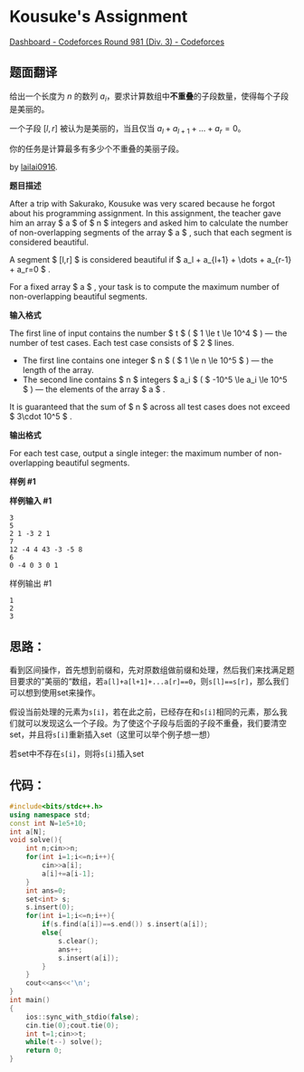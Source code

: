# Kousuke's Assignment

[Dashboard - Codeforces Round 981 (Div. 3) - Codeforces](https://codeforces.com/contest/2033)

## 题面翻译

给出一个长度为 $n$ 的数列 $a_i$，要求计算数组中**不重叠**的子段数量，使得每个子段是美丽的。

一个子段 $[l,r]$ 被认为是美丽的，当且仅当 $a_l+a_{l+1}+\dots+a_r=0$。

你的任务是计算最多有多少个不重叠的美丽子段。

by [lailai0916](https://www.luogu.com.cn/user/455474).

**题目描述**

After a trip with Sakurako, Kousuke was very scared because he forgot about his programming assignment. In this assignment, the teacher gave him an array $ a $ of $ n $ integers and asked him to calculate the number of non-overlapping segments of the array $ a $ , such that each segment is considered beautiful.

A segment $ [l,r] $ is considered beautiful if $ a_l + a_{l+1} + \dots + a_{r-1} + a_r=0 $ .

For a fixed array $ a $ , your task is to compute the maximum number of non-overlapping beautiful segments.

**输入格式**

The first line of input contains the number $ t $ ( $ 1 \le t \le 10^4 $ ) — the number of test cases. Each test case consists of $ 2 $ lines.

- The first line contains one integer $ n $ ( $ 1 \le n \le 10^5 $ ) — the length of the array.
- The second line contains $ n $ integers $ a_i $ ( $ -10^5 \le a_i \le 10^5 $ ) — the elements of the array $ a $ .

It is guaranteed that the sum of $ n $ across all test cases does not exceed $ 3\cdot 10^5 $ .

**输出格式**

For each test case, output a single integer: the maximum number of non-overlapping beautiful segments.

**样例 #1**

**样例输入 #1**

```
3
5
2 1 -3 2 1
7
12 -4 4 43 -3 -5 8
6
0 -4 0 3 0 1
```

样例输出 #1

```
1
2
3
```





## 思路：

看到区间操作，首先想到前缀和，先对原数组做前缀和处理，然后我们来找满足题目要求的”美丽的“数组，若`a[l]+a[l+1]+...a[r]==0`，则`s[l]==s[r]`，那么我们可以想到使用set来操作。

假设当前处理的元素为`s[i]`，若在此之前，已经存在和`s[i]`相同的元素，那么我们就可以发现这么一个子段。为了使这个子段与后面的子段不重叠，我们要清空set，并且将`s[i]`重新插入set（这里可以举个例子想一想）

若set中不存在`s[i]`，则将`s[i]`插入set

## 代码：

```cpp
#include<bits/stdc++.h>
using namespace std;
const int N=1e5+10;
int a[N];
void solve(){
    int n;cin>>n;
    for(int i=1;i<=n;i++){
        cin>>a[i];
        a[i]+=a[i-1];
    }
    int ans=0;
    set<int> s;
    s.insert(0);
    for(int i=1;i<=n;i++){
        if(s.find(a[i])==s.end()) s.insert(a[i]);
        else{
            s.clear();
            ans++;
            s.insert(a[i]);
        }
    }
    cout<<ans<<'\n';
}
int main()
{
    ios::sync_with_stdio(false);
    cin.tie(0);cout.tie(0);
    int t=1;cin>>t;
    while(t--) solve();
    return 0;
}
```

